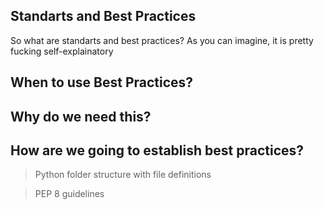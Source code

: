 ## Standarts and Best Practices

So what are standarts and best practices? As you can imagine, it is pretty fucking self-explainatory 

## When to use Best Practices?

## Why do we need this?

## How are we going to establish best practices?

> Python folder structure with file definitions

> PEP 8 guidelines

